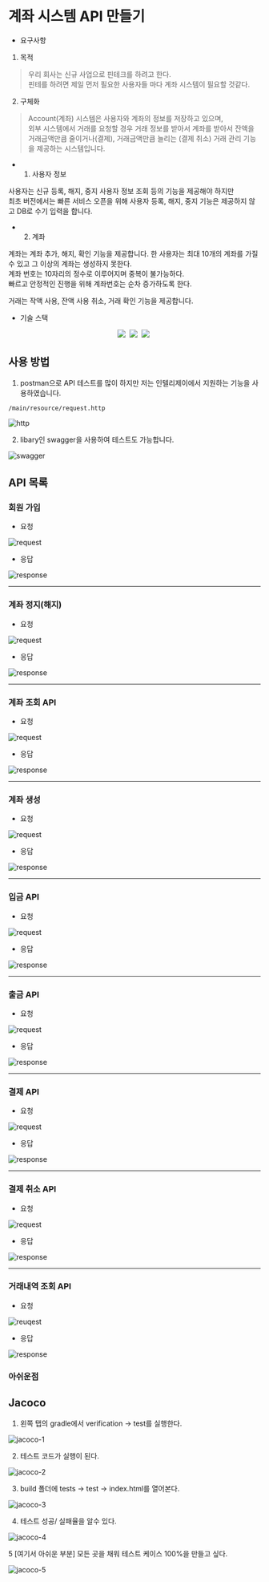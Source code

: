 # 계좌 시스템 API 만들기

- 요구사항

1. 목적

> 우리 회사는 신규 사업으로 핀테크를 하려고 한다.  
> 핀테를 하려면 제일 먼저 필요한 사용자들 마다 계좌 시스템이 필요할 것같다.

2. 구체화

> Account(계좌) 시스템은 사용자와 계좌의 정보를 저장하고 있으며,  
> 외부 시스템에서 거래를 요청할 경우 거래 정보를 받아서 계좌를 받아서 잔액을 거래금액만큼 줄이거나(결제), 거래금액만큼 늘리는 (결제 취소) 거래 관리 기능을 제공하는 시스템입니다.

- 1. 사용자 정보
        
사용자는 신규 등록, 해지, 중지 사용자 정보 조회 등의 기능을 제공해야 하지만  
최초 버전에서는 빠른 서비스 오픈을 위해 사용자 등록, 해지, 중지 기능은 제공하지 않고 DB로 수기 입력을 합니다.

- 2. 계좌

계좌는 계좌 추가, 해지, 확인 기능을 제공합니다. 한 사용자는 최대 10개의 계좌를 가질 수 있고 그 이상의 계좌는 생성하지 못한다.  
계좌 번호는 10자리의 정수로 이루어지며 중복이 불가능하다.  
빠르고 안정적인 진행을 위해 계좌번호는 순차 증가하도록 한다.

거래는 작액 사용, 잔액 사용 취소, 거래 확인 기능을 제공합니다.


- 기술 스택

<div align="center">
    <img src="https://img.shields.io/badge/spring Boot-6DB33F?style=flat-square&logo=spring Boot&logoColor=white"/>&nbsp 
    <img src="https://img.shields.io/badge/H2-764ABC?style=flat-square&logo=H2&logoColor=white"/>&nbsp
    <img src="https://img.shields.io/badge/Redis-DC382D?style=flat-square&logo=Redis&logoColor=white"/>&nbsp
</div>


## 사용 방법

1. postman으로 API 테스트를 많이 하지만 저는 인텔리제이에서 지원하는 기능을 사용하였습니다.  

```/main/resource/request.http```

![http](./image/http.png)

2. libary인 swagger을 사용하여 테스트도 가능합니다.

![swagger](./image/swagger.png)


## API 목록

### 회원 가입

- 요청

![request](./image/회원생성%20요청.png)


- 응답

![response](./image/회원생성%20응답.png)


---

### 계좌 정지(해지)

- 요청

![request](./image/해지%20요청.png)

- 응답

![response](./image/해지%20응답.png)

---

### 계좌 조회 API

- 요청

![request](./image/계좌조회%20요청.png)

- 응답

![response](./image/계좌조회%20응답.png)

---

### 계좌 생성

- 요청

![request](./image/계좌%20생성%20요청.png)

- 응답

![response](./image/계좌%20생성%20응답.png)

---

### 입금 API

- 요청

![request](./image/입금%20요청.png)

- 응답 

![response](./image/입금%20응답.png)

---

### 출금 API

- 요청

![request](./image/출금%20요청.png)

- 응답

![response](./image/출금%20응답.png)

---

### 결제 API

- 요청

![request](./image/결제%20요청.png)

- 응답

![response](./image/결제%20응답.png)

---

### 결제 취소 API

- 요청

![request](./image/결제취소%20요청.png)

- 응답

![response](./image/결제취소%20응답.png)

---

### 거래내역 조회 API

- 요청

![reuqest](./image/거래내역%20요청.png)

- 응답

![response](./image/거래%20내역%20응답.png)


### 아쉬운점

## Jacoco 

1. 왼쪽 탭의 gradle에서 verification -> test를 실행한다.

![jacoco-1](./image/jacoco-1.png)


2. 테스트 코드가 실행이 된다.

![jacoco-2](./image/jacoco-2.png)


3. build 폴더에 tests -> test -> index.html를 열어본다.

![jacoco-3](./image/jacoco-3.png)


4. 테스트 성공/ 실패율을 알수 있다.

![jacoco-4](./image/jacoco-4.png)


5 [여기서 아쉬운 부분] 모든 곳을 채워 테스트 케이스 100%을 만들고 싶다.

![jacoco-5](./image/jacoco-5.png)
